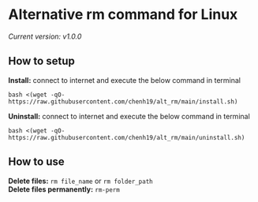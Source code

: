 # Alternative rm command for Linux
*Current version: v1.0.0*

## How to setup

**Install:** connect to internet and execute the below command in terminal  
```
bash <(wget -qO- https://raw.githubusercontent.com/chenh19/alt_rm/main/install.sh)
```

**Uninstall:** connect to internet and execute the below command in terminal  
```
bash <(wget -qO- https://raw.githubusercontent.com/chenh19/alt_rm/main/uninstall.sh)
```

## How to use

**Delete files:** ```rm file_name``` or ```rm folder_path```  
**Delete files permanently:** ```rm-perm```  

